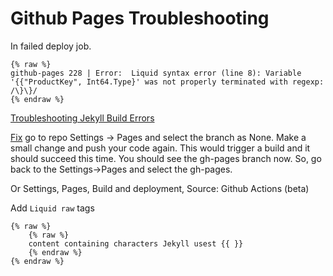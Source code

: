 # Github Pages Troubleshooting

In failed deploy job.
```
{% raw %}
github-pages 228 | Error:  Liquid syntax error (line 8): Variable '{{"ProductKey", Int64.Type}' was not properly terminated with regexp: /\}\}/
{% endraw %}
```
[Troubleshooting Jekyll Build Errors](https://docs.github.com/en/pages/setting-up-a-github-pages-site-with-jekyll/troubleshooting-jekyll-build-errors-for-github-pages-sites)

[Fix](https://github.com/alshedivat/al-folio/discussions/864#discussioncomment-3543060) go to repo Settings -> Pages and select the branch as None. Make a small change and push your code again. This would trigger a build and it should succeed this time. You should see the gh-pages branch now. So, go back to the Settings->Pages and select the gh-pages.

Or Settings, Pages, Build and deployment, Source: Github Actions (beta)

Add `Liquid raw` tags
```
{% raw %}
    {% raw %}
    content containing characters Jekyll usest {{ }} 
    {% endraw %}
{% endraw %}
```
